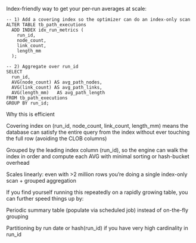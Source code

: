 Index-friendly way to get your per-run averages at scale:
```
-- 1) Add a covering index so the optimizer can do an index-only scan
ALTER TABLE tb_path_executions
  ADD INDEX idx_run_metrics (
    run_id,
    node_count,
    link_count,
    length_mm
  );

-- 2) Aggregate over run_id
SELECT
  run_id,
  AVG(node_count) AS avg_path_nodes,
  AVG(link_count) AS avg_path_links,
  AVG(length_mm)   AS avg_path_length
FROM tb_path_executions
GROUP BY run_id;
```
Why this is efficient

Covering index on (run_id, node_count, link_count, length_mm) means the database can satisfy the entire query from the index without ever touching the full row (avoiding the CLOB columns)

Grouped by the leading index column (run_id), so the engine can walk the index in order and compute each AVG with minimal sorting or hash-bucket overhead

Scales linearly: even with >2 million rows you’re doing a single index-only scan + grouped aggregation


If you find yourself running this repeatedly on a rapidly growing table, you can further speed things up by:

Periodic summary table (populate via scheduled job) instead of on-the-fly grouping

Partitioning by run date or hash(run_id) if you have very high cardinality in run_id


